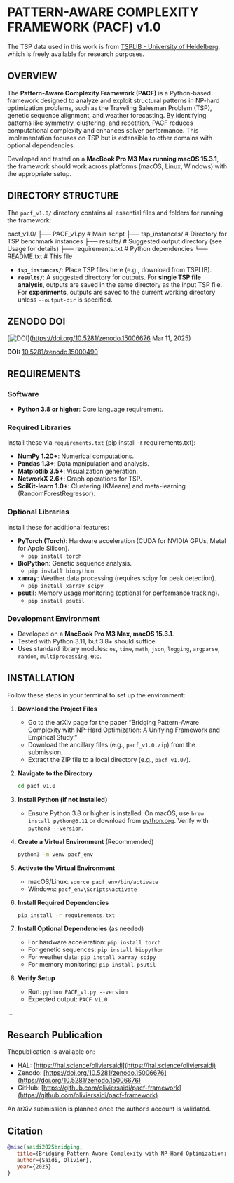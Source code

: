 # PATTERN-AWARE COMPLEXITY FRAMEWORK (PACF) v1.0

The TSP data used in this work is from [TSPLIB - University of Heidelberg](http://comopt.ifi.uni-heidelberg.de/software/TSPLIB95/), which is freely available for research purposes.

## OVERVIEW

The **Pattern-Aware Complexity Framework (PACF)** is a Python-based framework designed to analyze and exploit structural patterns in NP-hard optimization problems, such as the Traveling Salesman Problem (TSP), genetic sequence alignment, and weather forecasting. By identifying patterns like symmetry, clustering, and repetition, PACF reduces computational complexity and enhances solver performance. This implementation focuses on TSP but is extensible to other domains with optional dependencies.

Developed and tested on a **MacBook Pro M3 Max running macOS 15.3.1**, the framework should work across platforms (macOS, Linux, Windows) with the appropriate setup.

## DIRECTORY STRUCTURE

The `pacf_v1.0/` directory contains all essential files and folders for running the framework:

pacf_v1.0/
├── PACF_v1.py         # Main script
├── tsp_instances/     # Directory for TSP benchmark instances
├── results/           # Suggested output directory (see Usage for details)
├── requirements.txt   # Python dependencies
└── README.txt         # This file


- **`tsp_instances/`**: Place TSP files here (e.g., download from TSPLIB).
- **`results/`**: A suggested directory for outputs. For **single TSP file analysis**, outputs are saved in the same directory as the input TSP file. For **experiments**, outputs are saved to the current working directory unless `--output-dir` is specified.

## ZENODO DOI

[![DOI](https://zenodo.org/badge/DOI/10.5281/zenodo.15000490.svg)](https://doi.org/10.5281/zenodo.15006676
Mar 11, 2025)

**DOI:** [10.5281/zenodo.15000490](https://doi.org/10.5281/zenodo.15000490)

## REQUIREMENTS

### Software
- **Python 3.8 or higher**: Core language requirement.

### Required Libraries
Install these via `requirements.txt` (pip install -r requirements.txt):
- **NumPy 1.20+**: Numerical computations.
- **Pandas 1.3+**: Data manipulation and analysis.
- **Matplotlib 3.5+**: Visualization generation.
- **NetworkX 2.6+**: Graph operations for TSP.
- **SciKit-learn 1.0+**: Clustering (KMeans) and meta-learning (RandomForestRegressor).

### Optional Libraries
Install these for additional features:
- **PyTorch (Torch)**: Hardware acceleration (CUDA for NVIDIA GPUs, Metal for Apple Silicon).
  - `pip install torch`
- **BioPython**: Genetic sequence analysis.
  - `pip install biopython`
- **xarray**: Weather data processing (requires scipy for peak detection).
  - `pip install xarray scipy`
- **psutil**: Memory usage monitoring (optional for performance tracking).
  - `pip install psutil`

### Development Environment
- Developed on a **MacBook Pro M3 Max, macOS 15.3.1**.
- Tested with Python 3.11, but 3.8+ should suffice.
- Uses standard library modules: `os`, `time`, `math`, `json`, `logging`, `argparse`, `random`, `multiprocessing`, etc.

## INSTALLATION

Follow these steps in your terminal to set up the environment:

1. **Download the Project Files**
   - Go to the arXiv page for the paper “Bridging Pattern-Aware Complexity with NP-Hard Optimization: A Unifying Framework and Empirical Study.”
   - Download the ancillary files (e.g., `pacf_v1.0.zip`) from the submission.
   - Extract the ZIP file to a local directory (e.g., `pacf_v1.0/`).

2. **Navigate to the Directory**
   ```bash
   cd pacf_v1.0
   ```

3. **Install Python (if not installed)**
   - Ensure Python 3.8 or higher is installed. On macOS, use `brew install python@3.11` or download from [python.org](https://www.python.org). Verify with `python3 --version`.

4. **Create a Virtual Environment** (Recommended)
   ```bash
   python3 -m venv pacf_env
   ```

5. **Activate the Virtual Environment**
   - macOS/Linux: `source pacf_env/bin/activate`
   - Windows: `pacf_env\Scripts\activate`

6. **Install Required Dependencies**
   ```bash
   pip install -r requirements.txt
   ```

7. **Install Optional Dependencies** (as needed)
   - For hardware acceleration: `pip install torch`
   - For genetic sequences: `pip install biopython`
   - For weather data: `pip install xarray scipy`
   - For memory monitoring: `pip install psutil`

8. **Verify Setup**
   - Run: `python PACF_v1.py --version`
   - Expected output: `PACF v1.0`

...

## Research Publication
Thepublication is available on:
- HAL: [https://hal.science/oliviersaidi](https://hal.science/oliviersaidi)
- Zenodo: [https://doi.org/10.5281/zenodo.15006676](https://doi.org/10.5281/zenodo.15006676)
- GitHub: [https://github.com/oliviersaidi/pacf-framework](https://github.com/oliviersaidi/pacf-framework)

An arXiv submission is planned once the author’s account is validated.

## Citation
```bibtex
@misc{saidi2025bridging,
   title={Bridging Pattern-Aware Complexity with NP-Hard Optimization: A Unifying Framework and Empirical Study},
   author={Saidi, Olivier},
   year={2025}
}
```
